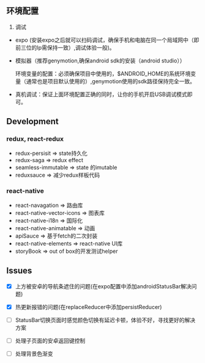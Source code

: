 

## 环境配置

1. 调试

- expo (安装expo之后就可以扫码调试，确保手机和电脑在同一个局域网中（即前三位的Ip需保持一致）,调试体验一般)。

- 模拟器（推荐genymotion,确保android sdk的安装（android studio））

  环境变量的配置：必须确保项目中使用的，$ANDROID_HOME的系统环境变量（通常也是项目默认使用的）,genymotion使用的sdk路径保持完全一致。

- 真机调试：保证上面环境配置正确的同时，让你的手机开启USB调试模式即可。



## Development

### redux, react-redux

- redux-persisit => state持久化
- redux-saga => redux effect
- seamless-immutable => state 的imutable
- reduxsauce => 减少redux样板代码

### react-native

- react-navagation => 路由库
- react-native-vector-icons => 图表库
- react-native-i18n => 国际化
- react-native-animatable => 动画
- apiSauce => 基于fetch的二次封装
- react-native-elements => react-native UI库
- storyBook => out of box的开发测试helper

## Issues

- [x] 上方被安卓的导航条遮住的问题(在expo配置中添加androidStatusBar解决问题)
- [x] 热更新报错的问题(在replaceReducer中添加persistReducer)
- [ ] StatusBar切换页面时感觉颜色切换有延迟卡顿，体验不好，寻找更好的解决方案
- [ ] 处理子页面的安卓返回键控制
- [ ] 处理背景色渐变










